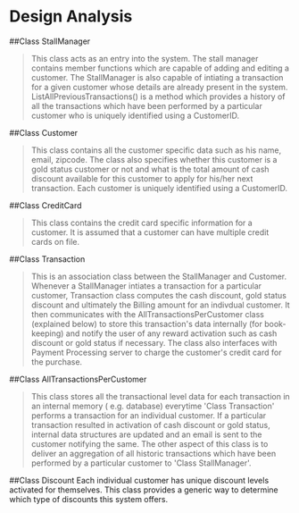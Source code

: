 #                                                      Design Analysis

##Class StallManager
>This class acts as an entry into the system. The stall manager contains member functions which are capable of adding and editing a customer.
>The StallManager is also capable of intiating a transaction for a given customer whose details are already present in the system. 
>ListAllPreviousTransactions() is a method which provides a history of all the transactions which have been performed by a particular customer who is uniquely identified using a CustomerID.

##Class Customer
>This class contains all the customer specific data such as his name, email, zipcode. The class also specifies whether this customer is a gold status customer or not and what is the total amount of cash discount available for this customer to apply for his/her next transaction.
>Each customer is uniquely identified using a CustomerID.

##Class CreditCard
>This class contains the credit card specific information for a customer. It is assumed that a customer can have multiple credit cards on file.

##Class Transaction
>This is an association class between the StallManager and Customer. Whenever a StallManager intiates a transaction for a particular customer, Transaction class computes the cash discount, gold status discount and ultimately the Billing amount for an indivdual customer. 
>It then communicates with the AllTransactionsPerCustomer class (explained below) to store this transaction's data internally (for book-keeping) and notify the user of any reward activation such as cash discount or gold status if necessary.
>The class also interfaces with Payment Processing server to charge the customer's credit card for the purchase.

##Class AllTransactionsPerCustomer
>This class stores all the transactional level data for each transaction in an internal memory ( e.g. database) everytime 'Class Transaction' performs a transaction for an individual customer. If a particular transaction resulted in activation of cash discount or gold status, internal data structures are updated and an email is sent to the customer notifying the same. 
>The other aspect of this class is to deliver an aggregation of all historic transactions which have been performed by a particular customer to 'Class StallManager'.

##Class Discount
Each individual customer has unique discount levels activated for themselves. This class provides a generic way to determine which type of discounts this system offers.
